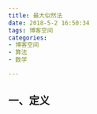 ```yaml
---
title: 最大似然法
date: 2018-5-2 16:50:34  
tags: 博客空间  
categories: 
- 博客空间  
- 算法   
- 数学

---
```


一、定义
---
